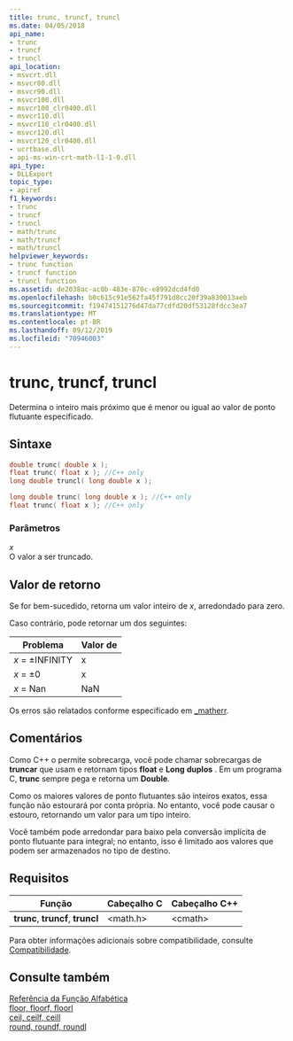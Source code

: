 ```yaml
---
title: trunc, truncf, truncl
ms.date: 04/05/2018
api_name:
- trunc
- truncf
- truncl
api_location:
- msvcrt.dll
- msvcr80.dll
- msvcr90.dll
- msvcr100.dll
- msvcr100_clr0400.dll
- msvcr110.dll
- msvcr110_clr0400.dll
- msvcr120.dll
- msvcr120_clr0400.dll
- ucrtbase.dll
- api-ms-win-crt-math-l1-1-0.dll
api_type:
- DLLExport
topic_type:
- apiref
f1_keywords:
- trunc
- truncf
- truncl
- math/trunc
- math/truncf
- math/truncl
helpviewer_keywords:
- trunc function
- truncf function
- truncl function
ms.assetid: de2038ac-ac0b-483e-870c-e8992dcd4fd0
ms.openlocfilehash: b0c615c91e562fa45f791d8cc20f39a830013aeb
ms.sourcegitcommit: f19474151276d47da77cdfd20df53128fdcc3ea7
ms.translationtype: MT
ms.contentlocale: pt-BR
ms.lasthandoff: 09/12/2019
ms.locfileid: "70946003"
---
```

# <a name="trunc-truncf-truncl"></a>trunc, truncf, truncl

Determina o inteiro mais próximo que é menor ou igual ao valor de ponto flutuante especificado.

## <a name="syntax"></a>Sintaxe

```C
double trunc( double x );
float trunc( float x ); //C++ only
long double truncl( long double x );
```

```cpp
long double trunc( long double x ); //C++ only
float trunc( float x ); //C++ only
```

### <a name="parameters"></a>Parâmetros

*x*<br/>
O valor a ser truncado.

## <a name="return-value"></a>Valor de retorno

Se for bem-sucedido, retorna um valor inteiro de *x*, arredondado para zero.

Caso contrário, pode retornar um dos seguintes:

|Problema|Valor de|
|-----------|------------|
|*x* = ±INFINITY|x|
|*x* =  ±0|x|
|*x* = Nan|NaN|

Os erros são relatados conforme especificado em [_matherr](matherr.md).

## <a name="remarks"></a>Comentários

Como C++ o permite sobrecarga, você pode chamar sobrecargas de **truncar** que usam e retornam tipos **float** e **Long** **duplos** . Em um programa C, **trunc** sempre pega e retorna um **Double**.

Como os maiores valores de ponto flutuantes são inteiros exatos, essa função não estourará por conta própria. No entanto, você pode causar o estouro, retornando um valor para um tipo inteiro.

Você também pode arredondar para baixo pela conversão implícita de ponto flutuante para integral; no entanto, isso é limitado aos valores que podem ser armazenados no tipo de destino.

## <a name="requirements"></a>Requisitos

|Função|Cabeçalho C|Cabeçalho C++|
|--------------|--------------|------------------|
|**trunc**, **truncf**, **truncl**|\<math.h>|\<cmath>|

Para obter informações adicionais sobre compatibilidade, consulte [Compatibilidade](../../c-runtime-library/compatibility.md).

## <a name="see-also"></a>Consulte também

[Referência da Função Alfabética](crt-alphabetical-function-reference.md)<br/>
[floor, floorf, floorl](floor-floorf-floorl.md)<br/>
[ceil, ceilf, ceill](ceil-ceilf-ceill.md)<br/>
[round, roundf, roundl](round-roundf-roundl.md)<br/>

